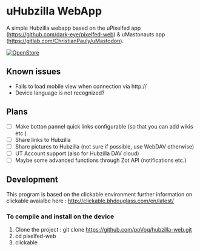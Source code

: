 # uHubzilla WebApp

A simple Hubzilla webapp based on the uPixelfed app (https://github.com/dark-eye/pixelfed-web) & uMastonauts app (https://gitlab.com/ChristianPauly/uMastodon).

[![OpenStore](https://open-store.io/badges/en_US.png)](https://open-store.io/app/hubzilla-web.povoq)

## Known issues
- Fails to load mobile view when connection via http://
- Device language is not recognized?

## Plans
- [ ] Make botton pannel quick links configurable (so that you can add wikis etc.)
- [ ] Share links to Hubzilla
- [ ] Share pictures to Hubzilla (not sure if possible, use WebDAV otherwise)
- [ ] UT Account support (also for Hubzilla DAV cloud)
- [ ] Maybe some advanced functions through Zot API (notifications etc.)

## Development

This program is based on  the clickable environment further information on clickable avaialbe here : http://clickable.bhdouglass.com/en/latest/

### To compile  and install on the device
1. Clone the project : git clone https://github.com/poVoq/hubzilla-web.git
1. cd pixelfed-web
1. clickable
